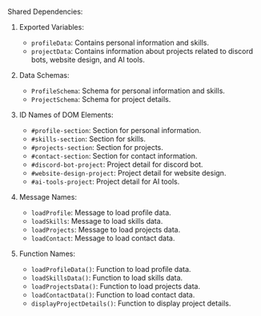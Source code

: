 Shared Dependencies:

1. Exported Variables: 
   - `profileData`: Contains personal information and skills.
   - `projectData`: Contains information about projects related to discord bots, website design, and AI tools.

2. Data Schemas:
   - `ProfileSchema`: Schema for personal information and skills.
   - `ProjectSchema`: Schema for project details.

3. ID Names of DOM Elements:
   - `#profile-section`: Section for personal information.
   - `#skills-section`: Section for skills.
   - `#projects-section`: Section for projects.
   - `#contact-section`: Section for contact information.
   - `#discord-bot-project`: Project detail for discord bot.
   - `#website-design-project`: Project detail for website design.
   - `#ai-tools-project`: Project detail for AI tools.

4. Message Names:
   - `loadProfile`: Message to load profile data.
   - `loadSkills`: Message to load skills data.
   - `loadProjects`: Message to load projects data.
   - `loadContact`: Message to load contact data.

5. Function Names:
   - `loadProfileData()`: Function to load profile data.
   - `loadSkillsData()`: Function to load skills data.
   - `loadProjectsData()`: Function to load projects data.
   - `loadContactData()`: Function to load contact data.
   - `displayProjectDetails()`: Function to display project details.